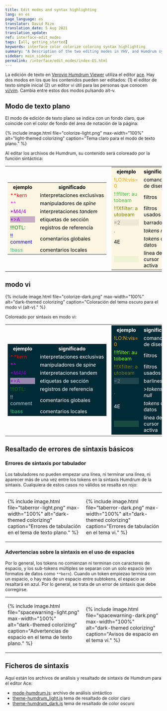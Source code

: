 ```yaml
---
title: Edit modes and syntax highlighting
lang: en es
page_language: es
translator: David Rizo
translation_date: 5 Aug 2021
translation_update:
ref: interface-edit_modes
tags: [all, getting_started]
keywords: interface color colorize coloring syntax highlighting
summary: "A Description of the two editing modes in VHV, and Humdrum syntax coloring."
sidebar: main_sidebar
permalink: /interface/edit_modes/index-ES.html
---
```

La edición de texto en [Verovio Humdrum Viewer](http://verovio.humdrum.org) utiliza el editor
[ace](https://ace.c9.io/).  Hay dos modos en los que los
contenidos pueden ser editados: 
(1) el editor de texto simple inicial 
(2) un editor vi útil para las personas que conocen [vi/vim](http://www.openvim.com/).
Cambia entre estos dos modos pulsando <span class="keypress">alt-v</span>.


## Modo de texto plano ##
El modo de edición de texto plano se indica con un fondo claro, que coincide con el 
color de fondo del área de notación de la página:

{% include image.html
	file="colorize-light.png"
	max-width="100%"
	alt="light-themed colorizing"
	caption="Tema claro para el modo de texto plano."
%}

Al editar los archivos de Humdrum, su contenido será coloreado por la función sintáctica:

<style>
.light.colorlist tr,
.light.colorlist td,
.light tbody tr:nth-of-type(even),
.light tbody tr:nth-of-type(odd),
.light th,
.light tr,
.light td {
	background: #fdf6e3 !important;
}
.light td, .light th {
	color: black;
}

.colorlist td > div,
.colorlist td  {
	width: 80px;
}
</style>



<table style="width:100%" class="double">
<tr><td>
<table style="width:100%; padding:0; margin:0;" class="light colorlist">
<tr><th><div>ejemplo</div></th><th>significado</th></tr>
<tr><td><div style="color:red">**kern</div></td><td>interpretaciones&nbsp;exclusivas</td></tr>
<tr><td><div style="color:magenta">*^</div></td><td>manipuladores de <em>spine</em></td></tr>
<tr><td><div style="color:darkviolet">*M4/4</div></td><td>interpretaciones <em>tandem</em></td></tr>
<tr><td><div style="color:darkviolet; background: rgba(75,0,130,0.3)">*&gt;A&nbsp;&nbsp;&nbsp;&nbsp;&nbsp;</div></td><td>etiquetas de sección</td></tr>
<tr><td><div style="color:green">!!!OTL:</div></td><td>registros de referencia</td></tr>
<tr><td><div style="color:blue">!! comment</div></td><td>comentarios globales</td></tr>
<tr><td><div style="color:#2fc584">!bass</div></td><td>comentarios locales</td></tr>
</table>
</td><td>
<table style="width:100%; padding:0; margin:0;" class="light colorlist">
<tr><th><div>ejemplo</div></th><th>significado</th></tr>
<tr><td><div style="color:orange">!LO:N:vis=0</div></td><td>comandos de diseño</td></tr>
<tr><td><div style="color:limegreen">!!!filter:&nbsp;autobeam</div></td><td>filtros</td></tr>
<tr><td><div style="color:olive">!!!Xfilter:&nbsp;autobeam</div></td><td>filtros usados</td></tr>
<tr><td><div style="color:gray; background:rgba(0, 0, 0, 0.06);">=2</div></td><td>barrados</td></tr>
<tr><td><div style="color:gray">.</div></td><td><em>tokens null</em></td></tr>
<tr><td><div style="color:black">4E</div></td><td><em>tokens</em> de datos</td></tr>
<tr><td><div style="background:#EEf3D5">&nbsp;&nbsp;&nbsp;</div></td><td>línea del cursor activa</td></tr>
</table>
</td></tr>
</table>


## modo vi ##

{% include image.html
	file="colorize-dark.png"
	max-width="100%"
	alt="dark-themed colorizing"
	caption="Coloración del tema oscuro para el modo vi (<span class='keypress'>alt-v</span>)."
%}


Coloreado por sintaxis en modo vi:

<style>
.dark.colorlist tr,
.dark.colorlist td,
.dark tbody tr:nth-of-type(even),
.dark tbody tr:nth-of-type(odd),
.dark tr,
.dark th,
.dark td {
	background: #002b36 !important;
}
.dark td, .dark th {
	color: white;
}
table.colorlist tr td, table.colorlist td {
	hyphens: none;
}
</style>

<table style="width:100%" class="double">
<tr><td>
<table style="width:100%; padding:0; margin:0;" class="colorlist dark">
<tr><th><div>ejemplo</div></th><th>significado</th></tr>
<tr><td><div style="color:red">**kern</div></td><td>interpretaciones&nbsp;exclusivas</td></tr>
<tr><td><div style="color:magenta">*^</div></td><td>manipuladores de <em>spine</em></td></tr>
<tr><td><div style="color:darkviolet">*M4/4</div></td><td>interpretaciones tandem</td></tr>
<tr><td><div style="color:darkviolet; background: rgba(255,200,255,0.6)">*&gt;A&nbsp;&nbsp;&nbsp;&nbsp;&nbsp;</div></td><td>etiquetas de sección</td></tr>
<tr><td><div style="color:green">!!!OTL:</div></td><td>registros de referencia</td></tr>
<tr><td><div style="color:lightblue">!! comment</div></td><td>comentarios globales</td></tr>
<tr><td><div style="color:#2fc584">!bass</div></td><td>comentarios locales</td></tr>
</table>
</td><td>
<table style="width:100%; padding:0; margin:0;" class="colorlist dark">
<tr><th><div>ejemplo</div></th><th>significado</th></tr>
<tr><td><div style="color:orange">!LO:N:vis=0</div></td><td>comandos de diseño</td></tr>
<tr><td><div style="color:chartreuse">!!!filter:&nbsp;autobeam</div></td><td>filtros</td></tr>
<tr><td><div style="color:olive">!!!Xfilter:&nbsp;autobeam</div></td><td>filtros usados</td></tr>
<tr><td><div style="color:gray; background:#1f454e;">=2</div></td><td>barlines</td></tr>
<tr><td><div style="color:gray">.</div></td><td>><em>tokens null</em></td></tr>
<tr><td><div style="color:white">4E</div></td><td><em>tokens</em> de datos</td></tr>
<tr><td><div style="color:white; background:#194a40">&nbsp;&nbsp;&nbsp;  </div></td><td>línea del cursor activa</td></tr>
</table>
</td></tr>
</table>

## Resaltado de errores de sintaxis básicos ##

### Errores de sintaxis por tabulador ###
Los tabuladores no pueden empezar una línea, ni terminar una línea, ni aparecer más de una vez entre los tokens en la sintaxis Humdrum 
de la sintaxis.  Cualquiera de estos casos no válidos se resalta en rojo:

<style>
table.double {
	width: 100%;
	border: none !important;
	max-width: 100%;
}
.double td {
	width: 50% !important;
}
.double tr, .double td, .double tbody tr:nth-of-type(odd) {
	background: none !important;
}
.double tbody tr td {
	border: none !important;
}
</style>

<table class="double"><tr><td>

{% include image.html
	file="taberror-light.png"
	max-width="100%"
	alt="dark-themed colorizing"
	caption="Errores de tabulación en el tema de texto plano."
%}

</td><td>

{% include image.html
	file="taberror-dark.png"
	max-width="100%"
	alt="dark-themed colorizing"
	caption="Errores de tabulación en el tema vi."
%}


</td></tr></table>


### Advertencias sobre la sintaxis en el uso de espacios ###
Por lo general, los tokens no comienzan ni terminan con caracteres de espacio, y los sub-tokens múltiples  se separan con un solo espacio (en formatos de datos como `**kern`).  Cuando un token empiezao termina con un espacio, o hay más de un espacio entre subtokens, el espacio se resaltará
en azul.  Por lo general, se trata de un error de sintaxis que debe corregirse.


<table class="double"><tr><td>

{% include image.html
	file="spacewarning-light.png"
	max-width="100%"
	alt="dark-themed colorizing"
	caption="Advertencias de espacio en el tema de texto plano."
%}

</td><td>

{% include image.html
	file="spacewarning-dark.png"
	max-width="100%"
	alt="dark-themed colorizing"
	caption="Avisos de espacio en el tema vi."
%}


</td></tr></table>


## Ficheros de sintaxis ##
Aquí están los archivos de análisis y resaltado de sintaxis de Humdrum para el editor Ace:

* [mode-humdrum.js](https://github.com/humdrum-tools/verovio-humdrum-viewer/tree/master/scripts/ace/mode-humdrum.js): archivo de análisis sintáctico
* [theme-humdrum_light.js](https://github.com/humdrum-tools/verovio-humdrum-viewer/tree/master/scripts/ace/theme-humdrum_light.js) tema de resaltado de color claro
* [theme-humdrum_dark.js](https://github.com/humdrum-tools/verovio-humdrum-viewer/tree/master/scripts/ace/theme-humdrum_dark.js) tema de resaltado de color oscuro


